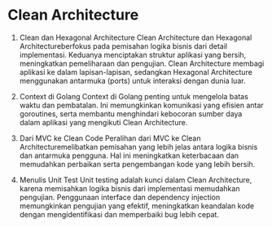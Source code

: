# Clean Architecture


1. Clean dan Hexagonal Architecture 
   Clean Architecture dan Hexagonal Architectureberfokus pada pemisahan logika bisnis dari detail implementasi. Keduanya menciptakan struktur aplikasi yang bersih, meningkatkan pemeliharaan dan pengujian. Clean Architecture membagi aplikasi ke dalam lapisan-lapisan, sedangkan Hexagonal Architecture menggunakan antarmuka (ports) untuk interaksi dengan dunia luar.

2. Context di Golang 
   Context di Golang penting untuk mengelola batas waktu dan pembatalan. Ini memungkinkan komunikasi yang efisien antar goroutines, serta membantu menghindari kebocoran sumber daya dalam aplikasi yang mengikuti Clean Architecture.

3. Dari MVC ke Clean Code
   Peralihan dari MVC ke Clean Architecturemelibatkan pemisahan yang lebih jelas antara logika bisnis dan antarmuka pengguna. Hal ini meningkatkan keterbacaan dan memudahkan perbaikan serta pengembangan kode yang lebih bersih.

4. Menulis Unit Test
   Unit testing adalah kunci dalam Clean Architecture, karena memisahkan logika bisnis dari implementasi memudahkan pengujian. Penggunaan interface dan dependency injection memungkinkan pengujian yang efektif, meningkatkan keandalan kode dengan mengidentifikasi dan memperbaiki bug lebih cepat.